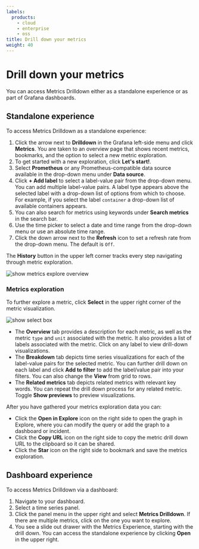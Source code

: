 ```yaml
---
labels:
  products:
    - cloud
    - enterprise
    - oss
title: Drill down your metrics
weight: 40
---
```


# Drill down your metrics

You can access Metrics Drilldown either as a standalone experience or as part of Grafana dashboards.

## Standalone experience

To access Metrics Drilldown as a standalone experience:

1. Click the arrow next to **Drilldown** in the Grafana left-side menu and click **Metrics**. You are taken to an overview page that shows recent metrics, bookmarks, and the option to select a new metric exploration.
1. To get started with a new exploration, click **Let's start!**.
1. Select **Prometheus** or any Prometheus-compatible data source available in the drop-down menu under **Data source**.
1. Click **+ Add label** to select a label-value pair from the drop-down menu. You can add multiple label-value pairs. A label type appears above the selected label with a drop-down list of options from which to choose. For example, if you select the label `container` a drop-down list of available containers appears.
1. You can also search for metrics using keywords under **Search metrics** in the search bar.
1. Use the time picker to select a date and time range from the drop-down menu or use an absolute time range.
1. Click the down arrow next to the **Refresh** icon to set a refresh rate from the drop-down menu. The default is `Off`.

The **History** button in the upper left corner tracks every step navigating through metric exploration.

![show metrics explore overview](/media/metrics-explore/metrics-drilldown-overview.png)

### Metrics exploration

To further explore a metric, click **Select** in the upper right corner of the metric visualization.

![show select box](/media/metrics-explore/select-metric.png)

- The **Overview** tab provides a description for each metric, as well as the metric `type` and `unit` associated with the metric. It also provides a list of labels associated with the metric. Click on any label to view drill-down visualizations.
- The **Breakdown** tab depicts time series visualizations for each of the label-value pairs for the selected metric. You can further drill down on each label and click **Add to filter** to add the label/value pair into your filters. You can also change the **View** from grid to rows.
- The **Related metrics** tab depicts related metrics with relevant key words. You can repeat the drill down process for any related metric. Toggle **Show previews** to preview visualizations.

After you have gathered your metrics exploration data you can:

- Click the **Open in Explore** icon on the right side to open the graph in Explore, where you can modify the query or add the graph to a dashboard or incident.
- Click the **Copy URL** icon on the right side to copy the metric drill down URL to the clipboard so it can be shared.
- Click the **Star** icon on the right side to bookmark and save the metrics exploration.

## Dashboard experience

To access Metrics Drilldown via a dashboard:

1. Navigate to your dashboard.
1. Select a time series panel.
1. Click the panel menu in the upper right and select **Metrics Drilldown**. If there are multiple metrics, click on the one you want to explore.
1. You see a slide out drawer with the Metrics Experience, starting with the drill down. You can access the standalone experience by clicking **Open** in the upper right.
